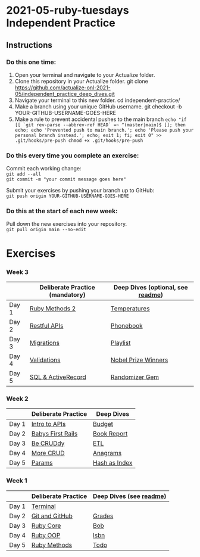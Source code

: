 # 2021-05-ruby-tuesdays Independent Practice

## Instructions
### Do this one time:
1. Open your terminal and navigate to your Actualize folder.
2. Clone this repository in your Actualize folder.
  git clone https://github.com/actualize-onl-2021-05/independent_practice_deep_dives.git
3. Navigate your terminal to this new folder.
  cd independent-practice/
4. Make a branch using your unique GitHub username.
  git checkout -b YOUR-GITHUB-USERNAME-GOES-HERE
5. Make a rule to prevent accidental pushes to the main branch
```echo "if [[ `git rev-parse --abbrev-ref HEAD` =~ ^(master|main)$ ]]; then echo; echo 'Prevented push to main branch.'; echo 'Please push your personal branch instead.'; echo; exit 1; fi; exit 0" >> .git/hooks/pre-push
chmod +x .git/hooks/pre-push```



### Do this every time you complete an exercise:

Commit each working change:  
`git add --all`  
`git commit -m "your commit message goes here"`

Submit your exercises by pushing your branch up to GitHub:  
`git push origin YOUR-GITHUB-USERNAME-GOES-HERE`

### Do this at the start of each new week:

Pull down the new exercises into your repository.  
`git pull origin main --no-edit`




# Exercises


### Week 3

|       | Deliberate Practice (mandatory)                | Deep Dives (optional, see [readme](DEEPDIVES_README.md)) |
| ----- | ---------------------------------------------- | -------------------------------------------------------- |
| Day 1 | [Ruby Methods 2](w03/ruby_methods_2)           | [Temperatures](w03/temperatures)                         |
| Day 2 | [Restful APIs](w03/restful_apis)               | [Phonebook](w03/phonebook)                               |
| Day 3 | [Migrations](w03/migrations)                   | [Playlist](w03/playlist)                                 |
| Day 4 | [Validations](w03/validations)                 | [Nobel Prize Winners](w03/nobel_prize_winners)           |
| Day 5 | [SQL & ActiveRecord](w03/sql_and_activerecord) | [Randomizer Gem](w03/randomizer_gem)                     |



### Week 2

|       | Deliberate Practice             | Deep Dives  |
| ----- | ------------------------------------------ | -------------------------------------------------------- |
| Day 1 | [Intro to APIs](w02/intro_to_apis)         | [Budget](w02/budget)                                     |
| Day 2 | [Babys First Rails](w02/babys_first_rails) | [Book Report](w02/book_report)                           |
| Day 3 | [Be CRUDdy](w02/be_cruddy)                 | [ETL](w02/etl)                                           |
| Day 4 | [More CRUD](w02/more_crud)                 | [Anagrams](w02/anagrams)                                 |
| Day 5 | [Params](w02/params)                       | [Hash as Index](w02/hash_as_index)                       |


### Week 1

|       | Deliberate Practice       | Deep Dives (see [readme](DEEPDIVES_README.md)) |
| ----- | ------------------------------------ | -------------------------------------------------------- |
| Day 1 | [Terminal](w01/terminal)             |                                                          |
| Day 2 | [Git and GitHub](w01/git_and_github) | [Grades](w01/grades)                                     |
| Day 3 | [Ruby Core](w01/ruby_core)           | [Bob](w01/bob)                                           |
| Day 4 | [Ruby OOP](w01/ruby_oop)             | [Isbn](w01/isbn)                                         |
| Day 5 | [Ruby Methods](w01/ruby_methods)     | [Todo](w01/todo)                                         |
